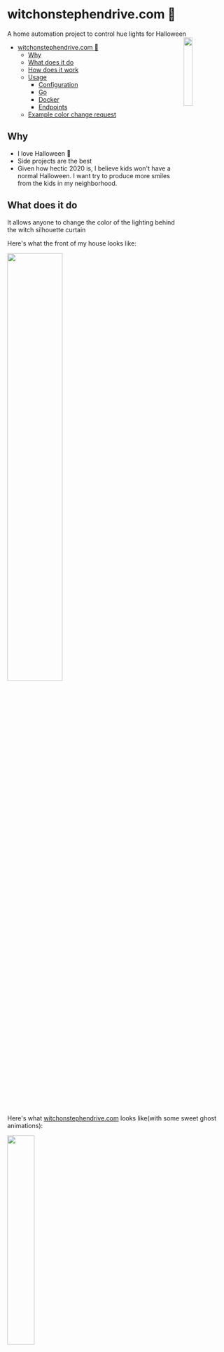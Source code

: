 # witchonstephendrive.com 🧹

A home automation project to control hue lights for Halloween <img src="https://raw.githubusercontent.com/egonelbre/gophers/10cc13c5e29555ec23f689dc985c157a8d4692ab/vector/fairy-tale/witch-too-much-candy.svg" align="right" width="20%" height="20%"/>

- [witchonstephendrive.com 🧹](#witchonstephendrivecom---)
  * [Why](#why)
  * [What does it do](#what-does-it-do)
  * [How does it work](#how-does-it-work)
  * [Usage](#usage)
    + [Configuration](#configuration)
    + [Go](#go)
    + [Docker](#docker)
    + [Endpoints](#endpoints)
  * [Example color change request](#example-color-change-request)

## Why

- I love Halloween 🎃
- Side projects are the best
- Given how hectic 2020 is, I believe kids won't have a normal Halloween. I want try to produce more smiles from the kids in my neighborhood.

## What does it do

It allows anyone to change the color of the lighting behind the witch silhouette curtain

Here's what the front of my house looks like:

<img src="https://i.imgur.com/hQE6u6h.jpg" width="50%" height="50%"/>

Here's what [witchonstephendrive.com](https://witchonstephendrive.com) looks like(with some sweet ghost animations):

<img src="https://i.imgur.com/DR3xuHO.png" width="35%" height="35%"/>

## How does it work

1. Uses [Caddy](https://github.com/caddyserver/caddy) as a reverse proxy to the `witch` app for TLS termination([let's encrypt](https://letsencrypt.org/)).
2. The `witch` app is a Go backend powered by [gofiber](https://github.com/gofiber/fiber) that serves a vanilla html/css/js front end and has a `/:color` route.
3. Once a `/:color` route is hit via a `POST` request, the `witch` app uses the [huego](https://github.com/amimof/huego) library for manipulating the state of the philips hue multicolor bulbs. The hue bridge endpoint on your network is automatically discovered.

## Usage

### Configuration

|             |                                                                       |                      |                        |           |               |
|-------------|-----------------------------------------------------------------------|----------------------|------------------------|-----------|---------------|
| Name        | Description                                                           | Environment Variable | Command Line Argument  | Required  | Default       |
| PORT        | Port for web server to listen on                                      | `PORT`               | NONE                   | `false`   | `8080`        |
| HUE_USER    | Philips Hue API User/Token                                            | `HUE_USER`           | `--hue-user`           | `true`    | None          |
| HUE_LIGHTS  | Light ID's to change color of                                         | `HUE_LIGHTS`         | `--hue-lights`         | `true`    | None          |
| METRICS     | Enables prometheus metrics on `/metrics`(unset for false)             | `METRICS`            | `--metrics`            | `false`   | `true`        |


### Go

```bash
go build -o witch .
./witch --hue-user <YOUR_TOKEN> --lights "1 2 3"
```

### Docker

> Be sure to update `HUE_USER` and `HUE_LIGHTS` in `docker-compose.yml`

```bash
docker-compose up -d
```

### Endpoints

|             |                                                                                                   |        |
|-------------|---------------------------------------------------------------------------------------------------|--------|
| Route       | Description                                                                                       | Method |
| `/`         | Serves static content in `./public`                                                               | `GET`  |
| `/:color`   | Changes color of hue lights                                                                       | `POST` |
| `/health`   | Reports a JSON status that application is up                                                      | `GET`  |
| `/metrics`  | Serves prometheus metrics using [gofiber middleware](https://github.com/ansrivas/fiberprometheus) | `GET`  |

## Example color change request

```bash
curl -X POST http://localhost:8080/red
```
